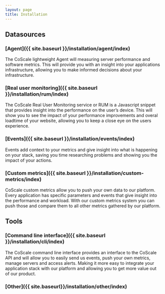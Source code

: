 ```yaml
---
layout: page
title: Installation
---
```


## Datasources

### [Agent]({{ site.baseurl }}/installation/agent/index)
The CoScale lightweight Agent will measuring server performance and software metrics. This will provide you with an insight into your applications infrastructure, allowing you to make informed decisions about your infrastructure.

### [Real user monitoring]({{ site.baseurl }}/installation/rum/index)
The CoScale Real User Monitoring service or RUM is a Javascript snippet that provides insight into the performance on the user’s device. This will show you to see the impact of your performance improvements and overal loadtime of your website, allowing you to keep a close eye on the users experience.

### [Events]({{ site.baseurl }}/installation/events/index)
Events add context to your metrics and give insight into what is happening on your stack, saving you time researching problems and showing you the impact of your actions.

### [Custom metrics]({{ site.baseurl }}/installation/custom-metrics/index)
CoScale custom metrics allow you to push your own data to our platform. Every application has specific parameters and events that give insight into the performance and workload. With our custom metrics system you can push those and compare them to all other metrics gathered by our platform.

## Tools

### [Command line interface]({{ site.baseurl }}/installation/cli/index)
The CoScale command line interface provides an interface to the CoScale API and will allow you to easily send us events, push your own metrics, manage servers and access alerts. Making it more easy to integrate your application stack with our platform and allowing you to get more value out of our product.

### [Other]({{ site.baseurl}}/installation/other/index)
